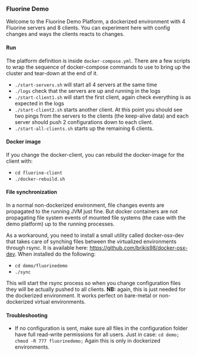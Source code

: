 ### Fluorine Demo

Welcome to the Fluorine Demo Platform, a dockerized environment with 4 Fluorine servers and 8 clients. You can experiment here with config changes and ways the clients reacts to changes.

#### Run

The platform definition is inside `docker-compose.yml`. There are a few scripts to wrap the sequence of docker-compose commands to use to bring up the cluster and tear-down at the end of it.

* `./start-servers.sh` will start all 4 servers at the same time
* `./logs` check that the servers are up and running in the logs
* `./start-client1.sh` will start the first client, again check everything is as expected in the logs
* `./start-client2.sh` starts another client. At this point you should see two pings from the servers to the clients (the keep-alive data) and each server should push 2 configurations down to each client.
* `./start-all-clients.sh` starts up the remaining 6 clients.

#### Docker image

If you change the docker-client, you can rebuild the docker-image for the client with:

* `cd fluorine-client`
* `./docker-rebuild.sh`

#### File synchronization

In a normal non-dockerized environment, file changes events are propagated to the running JVM just fine. But docker containers are not propagating file system events of mounted file systems (the case with the demo platform) up to the running processes.

As a workaround, you need to install a small utility called docker-osx-dev that takes care of synching files between the virtualized environments through rsync. It is available here: https://github.com/brikis98/docker-osx-dev. When installed do the following:

* `cd demo/fluorinedemo`
* `./sync`

This will start the rsync process so when you change configuration files they will be actually pushed to all clients. **NB:** again, this is just needed for the dockerized environment. It works perfect on bare-metal or non-dockerized virtual environments.

#### Troubleshooting

* If no configuration is sent, make sure all files in the configuration folder have full read-write permissions for all users. Just in case: `cd demo; chmod -R 777 fluorinedemo;` Again this is only in dockerized environments.
